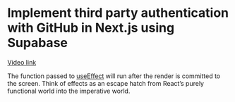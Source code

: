 # Implement third party authentication with GitHub in Next.js using Supabase

[Video link](https://www.egghead.io/lessons/supabase-implement-third-party-authentication-with-github-in-next-js-using-supabase?pl=build-a-saas-product-with-next-js-supabase-and-stripe-61f2bc20)

<TimeStamp start="01:35" end="01:45">

The function passed to [useEffect](https://reactjs.org/docs/hooks-reference.html#useeffect) will run after the render is committed to the screen. Think of effects as an escape hatch from React’s purely functional world into the imperative world.

</TimeStamp>

